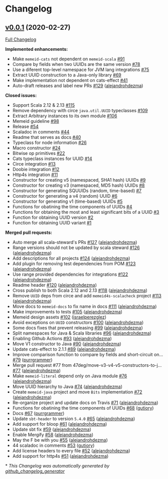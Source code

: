 # Changelog

## [v0.0.1](https://github.com/47degrees/memeid/tree/v0.0.1) (2020-02-27)

[Full Changelog](https://github.com/47degrees/memeid/compare/c0825e89fa9430e420b533a1e37e6ae78b02ee96...v0.0.1)

**Implemented enhancements:**

- Make `memeid-cats` not dependent on `memeid-scala` [\#91](https://github.com/47degrees/memeid/issues/91)
- Compare by fields when two UUIDs are the same version [\#78](https://github.com/47degrees/memeid/issues/78)
- Use a diferent top-level namespace for JVM lang integrations [\#75](https://github.com/47degrees/memeid/issues/75)
- Extract UUID construction to a Java-only library [\#69](https://github.com/47degrees/memeid/issues/69)
- Make implementation not dependent on cats-effect [\#41](https://github.com/47degrees/memeid/issues/41)
- Auto-draft releases and label new PRs [\#129](https://github.com/47degrees/memeid/pull/129) ([alejandrohdezma](https://github.com/alejandrohdezma))

**Closed issues:**

- Support Scala 2.12 & 2.13 [\#115](https://github.com/47degrees/memeid/issues/115)
- Remove dependency with circe `java.util.UUID` typeclasses [\#109](https://github.com/47degrees/memeid/issues/109)
- Extract Arbitrary instances to its own module [\#106](https://github.com/47degrees/memeid/issues/106)
- Memeid guideline [\#98](https://github.com/47degrees/memeid/issues/98)
- Release  [\#54](https://github.com/47degrees/memeid/issues/54)
- Scaladoc in comments [\#44](https://github.com/47degrees/memeid/issues/44)
- Readme that serves as docs [\#40](https://github.com/47degrees/memeid/issues/40)
- Typeclass for node information [\#26](https://github.com/47degrees/memeid/issues/26)
- Macro constructor [\#24](https://github.com/47degrees/memeid/issues/24)
- Bitwise op primitives [\#22](https://github.com/47degrees/memeid/issues/22)
- Cats typeclass instances for UUID [\#14](https://github.com/47degrees/memeid/issues/14)
- Circe integration [\#13](https://github.com/47degrees/memeid/issues/13)
- Doobie integration [\#12](https://github.com/47degrees/memeid/issues/12)
- Http4s integration [\#11](https://github.com/47degrees/memeid/issues/11)
- Constructor for creating v5 \(namespaced, SHA1 hash\) UUIDs [\#9](https://github.com/47degrees/memeid/issues/9)
- Constructor for creating v3 \(namespaced, MD5 hash\) UUIDs [\#8](https://github.com/47degrees/memeid/issues/8)
- Constructor for generating SQUUIDs \(random, time-based\) [\#7](https://github.com/47degrees/memeid/issues/7)
- Constructor for generating a v4 \(random\) UUID [\#6](https://github.com/47degrees/memeid/issues/6)
- Constructor for generating v1 \(time-based\) UUIDs [\#5](https://github.com/47degrees/memeid/issues/5)
- Functions for obatining the time components of UUIDs [\#4](https://github.com/47degrees/memeid/issues/4)
- Functions for obtaining the most and least significant bits of a UUID [\#3](https://github.com/47degrees/memeid/issues/3)
- Function for obtaining UUID version [\#2](https://github.com/47degrees/memeid/issues/2)
- Function for obtaining UUID variant [\#1](https://github.com/47degrees/memeid/issues/1)

**Merged pull requests:**

- Auto merge all scala-steward's PRs [\#127](https://github.com/47degrees/memeid/pull/127) ([alejandrohdezma](https://github.com/alejandrohdezma))
- Range versions should not be updated by scala steward [\#126](https://github.com/47degrees/memeid/pull/126) ([alejandrohdezma](https://github.com/alejandrohdezma))
- Add descriptions for all projects [\#124](https://github.com/47degrees/memeid/pull/124) ([alejandrohdezma](https://github.com/alejandrohdezma))
- Add plugin for removing test dependencies from POM [\#123](https://github.com/47degrees/memeid/pull/123) ([alejandrohdezma](https://github.com/alejandrohdezma))
- Use range provided dependencies for integrations [\#122](https://github.com/47degrees/memeid/pull/122) ([alejandrohdezma](https://github.com/alejandrohdezma))
- Readme header [\#120](https://github.com/47degrees/memeid/pull/120) ([alejandrohdezma](https://github.com/alejandrohdezma))
- Cross publish to both Scala 2.12 and 2.13 [\#118](https://github.com/47degrees/memeid/pull/118) ([alejandrohdezma](https://github.com/alejandrohdezma))
- Remove `UUID` deps from circe and add `memeid4s-scalacheck` project [\#113](https://github.com/47degrees/memeid/pull/113) ([alejandrohdezma](https://github.com/alejandrohdezma))
- Move docs to `memeid-docs` to fix name in docs [\#111](https://github.com/47degrees/memeid/pull/111) ([alejandrohdezma](https://github.com/alejandrohdezma))
- Make improvements to tests [\#105](https://github.com/47degrees/memeid/pull/105) ([alejandrohdezma](https://github.com/alejandrohdezma))
- Memeid design assets [\#102](https://github.com/47degrees/memeid/pull/102) ([israelperezglez](https://github.com/israelperezglez))
- Avoid exceptions on `UUID` constructors [\#100](https://github.com/47degrees/memeid/pull/100) ([alejandrohdezma](https://github.com/alejandrohdezma))
- Some docs fixes that prevent releasing [\#99](https://github.com/47degrees/memeid/pull/99) ([alejandrohdezma](https://github.com/alejandrohdezma))
- Split namespaces for Java & Scala libraries [\#96](https://github.com/47degrees/memeid/pull/96) ([alejandrohdezma](https://github.com/alejandrohdezma))
- Enabling Github Actions [\#93](https://github.com/47degrees/memeid/pull/93) ([alejandrohdezma](https://github.com/alejandrohdezma))
- Move V1 constructor to Java [\#90](https://github.com/47degrees/memeid/pull/90) ([alejandrohdezma](https://github.com/alejandrohdezma))
- Update cats-effect to 2.1.1 [\#89](https://github.com/47degrees/memeid/pull/89) ([alejandrohdezma](https://github.com/alejandrohdezma))
- Improve comparison function to compare by fields and short-circuit on… [\#79](https://github.com/47degrees/memeid/pull/79) ([purrgrammer](https://github.com/purrgrammer))
- Merge pull request \#77 from 47deg/move-v3-v4-v5-constructors-to-j… [\#77](https://github.com/47degrees/memeid/pull/77) ([alejandrohdezma](https://github.com/alejandrohdezma))
- Make `memeid-literal` depend only on Java module [\#76](https://github.com/47degrees/memeid/pull/76) ([alejandrohdezma](https://github.com/alejandrohdezma))
- Move UUID hierarchy to Java [\#74](https://github.com/47degrees/memeid/pull/74) ([alejandrohdezma](https://github.com/alejandrohdezma))
- Create `memeid-java` project and move `Bits` implementation [\#72](https://github.com/47degrees/memeid/pull/72) ([alejandrohdezma](https://github.com/alejandrohdezma))
- Re-organize project and update docs on Travis [\#71](https://github.com/47degrees/memeid/pull/71) ([alejandrohdezma](https://github.com/alejandrohdezma))
- Functions for obatining the time components of UUIDs [\#68](https://github.com/47degrees/memeid/pull/68) ([gutiory](https://github.com/gutiory))
- Docs [\#67](https://github.com/47degrees/memeid/pull/67) ([purrgrammer](https://github.com/purrgrammer))
- Update `sbt-header` to version `5.4.0` [\#65](https://github.com/47degrees/memeid/pull/65) ([alejandrohdezma](https://github.com/alejandrohdezma))
- Add support for bloop [\#61](https://github.com/47degrees/memeid/pull/61) ([alejandrohdezma](https://github.com/alejandrohdezma))
- Update sbt fix [\#59](https://github.com/47degrees/memeid/pull/59) ([alejandrohdezma](https://github.com/alejandrohdezma))
- Enable Mergify [\#58](https://github.com/47degrees/memeid/pull/58) ([alejandrohdezma](https://github.com/alejandrohdezma))
- May the F be with you [\#55](https://github.com/47degrees/memeid/pull/55) ([alejandrohdezma](https://github.com/alejandrohdezma))
- 44 scaladoc in comments [\#53](https://github.com/47degrees/memeid/pull/53) ([gutiory](https://github.com/gutiory))
- Add license headers to every file [\#52](https://github.com/47degrees/memeid/pull/52) ([alejandrohdezma](https://github.com/alejandrohdezma))
- Add support for http4s [\#51](https://github.com/47degrees/memeid/pull/51) ([alejandrohdezma](https://github.com/alejandrohdezma))



\* *This Changelog was automatically generated by [github_changelog_generator](https://github.com/github-changelog-generator/github-changelog-generator)*
